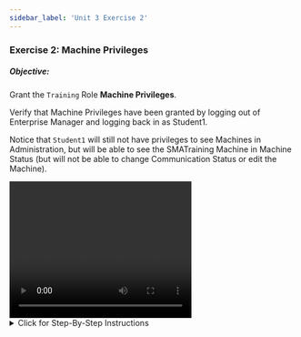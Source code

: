 ```yaml
---
sidebar_label: 'Unit 3 Exercise 2'
---
```


### Exercise 2: Machine Privileges

##### Objective:

Grant the ```Training``` Role **Machine Privileges**. 

Verify that Machine Privileges have been granted by logging out of Enterprise Manager and logging back in as Student1. 

Notice that ```Student1``` will still not have privileges to see Machines in Administration, but will be able to see the SMATraining Machine in Machine Status (but will not be able to change Communication Status or edit the Machine).


<div>
<video width="320" height="240" controls>
  <source src="videobasic/U3E2.mp4" type="video/mp4"></source>
Your browser does not support the video tag.
</video>
</div>

<details>

<summary>Click for Step-By-Step Instructions</summary>

1.	Under the **Security> Privileges** topic, Double-Click on **Machine Privileges**. 
2.	On the **Select Role** drop-down list select the **Training** Role.
3.	Under the Revoked list, click the **SMATraining** machine and then click the the green arrow (pointing to the right) to put **SMATraining** under the **Granted** list.
4.	Close the Machine Privileges tab.

:::note  
The User **Student1** (which is under the **Training Role**) now can select this machine to run Jobs when setting them up in the Job Details screen.
:::

5.	Logout from Enterprise Manager. Click the Logout button or select Logout from the Enterprise Manager Menu bar.
6.	Click **OK** to confirm you are logging out.
7.	From the OpCon/xps Login screen type **Student1** on the **Username** field and **password1** on the **Password** Field. Click **Login**.
8.	Notice that the user still does not have privilege to see **Machines** under the **Administration** topic
9.	Double-Click **Machine Status** under Operations
10.	Right-Click the **SMATraining** machine and check that the user cannot change the Communication status of the machine.
11.	Try to select **Edit Machine**. You will receive an error message.
12.	Close the Machine Status tab and then logout from Enterprise Manager. Click OK to confirm you are logging out.
13.	From the OpCon/xps Login screen leave both the **Username** and the **Password** fields blank and click **Login**.

:::caution Warning
The User **Student1** cannot update any information for any machine in the configuration, but will be able to select this machine when setting up Jobs IF the privileges for that machine are configured.
:::

</details>